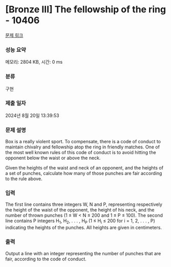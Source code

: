 # [Bronze III] The fellowship of the ring - 10406 

[문제 링크](https://www.acmicpc.net/problem/10406) 

### 성능 요약

메모리: 2804 KB, 시간: 0 ms

### 분류

구현

### 제출 일자

2024년 8월 20일 13:39:53

### 문제 설명

<p>Box is a really violent sport. To compensate, there is a code of conduct to maintain chivalry and fellowship atop the ring in friendly matches. One of the most well known rules of this code of conduct is to avoid hitting the opponent below the waist or above the neck.</p>

<p>Given the heights of the waist and neck of an opponent, and the heights of a set of punches, calculate how many of those punches are fair according to the rule above.</p>

### 입력 

 <p>The first line contains three integers W, N and P, representing respectively the height of the waist of the opponent, the height of his neck, and the number of thrown punches (1 ≤ W < N ≤ 200 and 1 ≤ P ≤ 100). The second line contains P integers H<sub>1</sub>, H<sub>2</sub>, . . . , H<sub>P</sub> (1 ≤ H<sub>i</sub> ≤ 200 for i = 1, 2, . . . , P) indicating the heights of the punches. All heights are given in centimeters.</p>

### 출력 

 <p>Output a line with an integer representing the number of punches that are fair, according to the code of conduct.</p>

